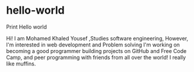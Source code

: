 # hello-world
Print Hello world

Hi! 
I am Mohamed Khaled Yousef ,Studies software engineering, However, I'm interested in web development and Problem solving I'm working on becoming a good programmer building projects on GitHub and Free Code Camp, and peer programming with friends from all over the world! I really like muffins.
